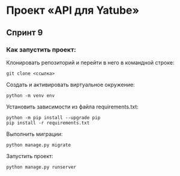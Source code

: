 # Проект «API для Yatube»
## Спринт 9

### Как запустить проект:

Клонировать репозиторий и перейти в него в командной строке:

```
git clone <ссылка>
```

Cоздать и активировать виртуальное окружение:

```
python -m venv env
```

Установить зависимости из файла requirements.txt:

```
python -m pip install --upgrade pip
pip install -r requirements.txt
```

Выполнить миграции:

```
python manage.py migrate
```

Запустить проект:

```
python manage.py runserver
```